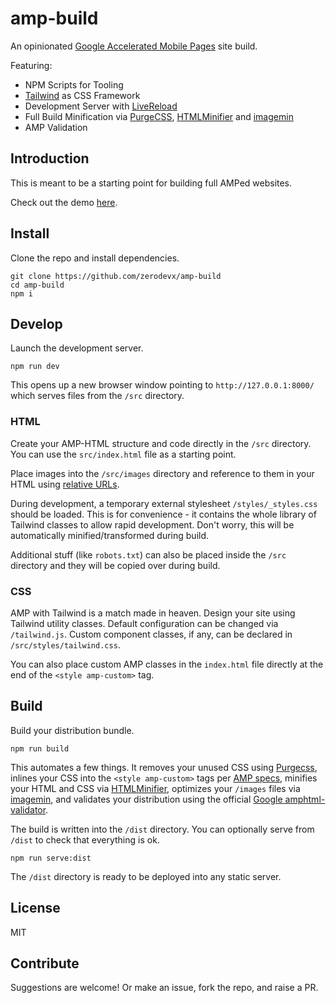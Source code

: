 # amp-build

An opinionated [Google Accelerated Mobile Pages](https://www.ampproject.org/) site build.

Featuring:

* NPM Scripts for Tooling
* [Tailwind](https://tailwindcss.com/) as CSS Framework
* Development Server with [LiveReload](https://github.com/livereload/livereload-js)
* Full Build Minification via [PurgeCSS](https://github.com/FullHuman/purgecss), [HTMLMinifier](https://github.com/kangax/html-minifier) and [imagemin](https://github.com/imagemin/imagemin)
* AMP Validation


## Introduction

This is meant to be a starting point for building full AMPed websites.

Check out the demo [here](https://zerodevx.github.io/amp-build/dist/).


## Install

Clone the repo and install dependencies.

```
git clone https://github.com/zerodevx/amp-build
cd amp-build
npm i
```


## Develop

Launch the development server.

```
npm run dev
```

This opens up a new browser window pointing to `http://127.0.0.1:8000/` which serves files from the `/src` directory.


### HTML

Create your AMP-HTML structure and code directly in the `/src` directory. You can use the `src/index.html` file as a starting point.

Place images into the `/src/images` directory and reference to them in your HTML using [relative URLs](https://www.w3.org/TR/WD-html40-970917/htmlweb.html#h-5.1.2).

During development, a temporary external stylesheet `/styles/_styles.css` should be loaded. This is for convenience - it contains the whole library of Tailwind classes to allow rapid development. Don't worry, this will be automatically minified/transformed during build.

Additional stuff (like `robots.txt`) can also be placed inside the `/src` directory and they will be copied over during build.


### CSS

AMP with Tailwind is a match made in heaven. Design your site using Tailwind utility classes. Default configuration can be changed via `/tailwind.js`. Custom component classes, if any, can be declared in `/src/styles/tailwind.css`.

You can also place custom AMP classes in the `index.html` file directly at the end of the `<style amp-custom>` tag.


## Build

Build your distribution bundle.

```
npm run build
```

This automates a few things. It removes your unused CSS using [Purgecss](https://github.com/FullHuman/purgecss), inlines your CSS into the `<style amp-custom>` tags per [AMP specs](https://www.ampproject.org/docs/fundamentals/spec), minifies your HTML and CSS via [HTMLMinifier](https://github.com/kangax/html-minifier), optimizes your `/images` files via [imagemin](https://github.com/imagemin/imagemin), and validates your distribution using the official [Google amphtml-validator](https://www.npmjs.com/package/amphtml-validator).

The build is written into the `/dist` directory. You can optionally serve from `/dist` to check that everything is ok.

```
npm run serve:dist
```

The `/dist` directory is ready to be deployed into any static server.


## License

MIT


## Contribute

Suggestions are welcome! Or make an issue, fork the repo, and raise a PR.

